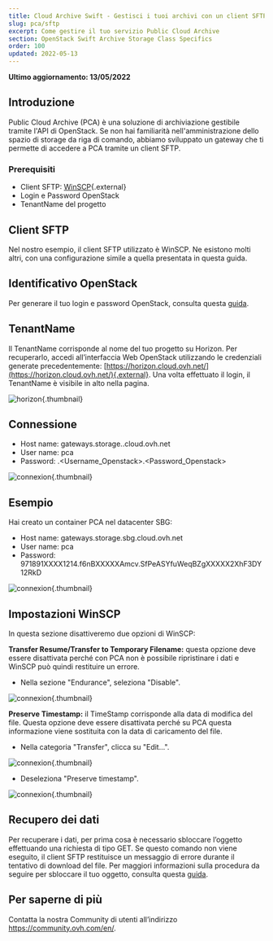 ```yaml
---
title: Cloud Archive Swift - Gestisci i tuoi archivi con un client SFTP/SCP
slug: pca/sftp
excerpt: Come gestire il tuo servizio Public Cloud Archive
section: OpenStack Swift Archive Storage Class Specifics
order: 100
updated: 2022-05-13
---
```


**Ultimo aggiornamento: 13/05/2022**

## Introduzione
Public Cloud Archive (PCA) è una soluzione di archiviazione gestibile tramite l'API di OpenStack. Se non hai familiarità nell'amministrazione dello spazio di storage da riga di comando, abbiamo sviluppato un gateway che ti permette di accedere a PCA tramite un client SFTP.


### Prerequisiti
- Client SFTP: [WinSCP](https://winscp.net/eng/download.php){.external}
- Login e Password OpenStack
- TenantName del progetto


## Client SFTP
Nel nostro esempio, il client SFTP utilizzato è WinSCP. Ne esistono molti altri, con una configurazione simile a quella presentata in questa guida.


## Identificativo OpenStack
Per generare il tuo login e password OpenStack, consulta questa [guida](https://docs.ovh.com/it/public-cloud/creation-and-deletion-of-openstack-user/).


## TenantName
Il TenantName corrisponde al nome del tuo progetto su Horizon. Per recuperarlo, accedi all’interfaccia Web OpenStack utilizzando le credenziali generate precedentemente: [https://horizon.cloud.ovh.net/](https://horizon.cloud.ovh.net/){.external}. Una volta effettuato il login, il TenantName è visibile in alto nella pagina.


![horizon](images/image1.png){.thumbnail}


## Connessione
- Host name: gateways.storage.<region>.cloud.ovh.net
- User name: pca
- Password: <TenantName>.<Username_Openstack>.<Password_Openstack>


![connexion](images/image2.png){.thumbnail}


## Esempio
Hai creato un container PCA nel datacenter SBG:

- Host name: gateways.storage.sbg.cloud.ovh.net
- User name: pca
- Password: 971891XXXX1214.f6nBXXXXXAmcv.SfPeASYfuWeqBZgXXXXX2XhF3DY12RkD


![connexion](images/image3.png){.thumbnail}


## Impostazioni WinSCP
In questa sezione disattiveremo due opzioni di WinSCP:

**Transfer Resume/Transfer to Temporary Filename:** questa opzione deve essere disattivata perché con PCA non è possibile ripristinare i dati e WinSCP può quindi restituire un errore.

- Nella sezione "Endurance", seleziona "Disable".


![connexion](images/conf1.png){.thumbnail}

**Preserve Timestamp:** il TimeStamp corrisponde alla data di modifica del file. Questa opzione deve essere disattivata perché su PCA questa informazione viene sostituita con la data di caricamento del file.

- Nella categoria "Transfer", clicca su "Edit...".


![connexion](images/conf2.png){.thumbnail}

- Deseleziona "Preserve timestamp".


![connexion](images/conf3.png){.thumbnail}


## Recupero dei dati
Per recuperare i dati, per prima cosa è necessario sbloccare l’oggetto effettuando una richiesta di tipo GET. Se questo comando non viene eseguito, il client SFTP restituisce un messaggio di errore durante il tentativo di download del file. Per maggiori informazioni sulla procedura da seguire per sbloccare il tuo oggetto, consulta questa [guida](https://docs.ovh.com/it/storage/pca/unlock/).


## Per saperne di più

Contatta la nostra Community di utenti all’indirizzo <https://community.ovh.com/en/>.